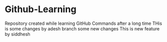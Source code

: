 # Github-Learning
Repository created while learning GitHub Commands after a long time
THis is some changes by adesh branch some new changes
This is new feature by siddhesh